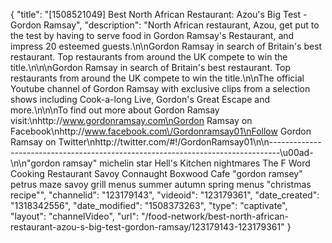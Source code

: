 {
    "title": "[1508521049] Best North African Restaurant: Azou's Big Test - Gordon Ramsay",
    "description": "North African restaurant, Azou, get put to the test by having to serve food in Gordon Ramsay's Restaurant, and impress 20 esteemed guests.\n\nGordon Ramsay in search of Britain's best restaurant. Top restaurants from around the UK compete to win the title.\n\n\nGordon Ramsay in search of Britain's best restaurant. Top restaurants from around the UK compete to win the title.\n\nThe official Youtube channel of Gordon Ramsay with exclusive clips from a selection shows including Cook-a-long Live, Gordon's Great Escape and more.\n\n\nTo find out more about Gordon Ramsay visit:\nhttp:\/\/www.gordonramsay.com\nGordon Ramsay on Facebook\nhttp:\/\/www.facebook.com\/Gordonramsay01\nFollow Gordon Ramsay on Twitter\nhttp:\/\/twitter.com\/#!\/GordonRamsay01\n\n--------------------------------------------------------------------------------\u00ad-\n\n\"gordon ramsay\" michelin star Hell's Kitchen nightmares The F Word Cooking Restaurant Savoy Connaught Boxwood Cafe \"gordon ramsey\" petrus maze savoy grill menus summer autumn spring menus \"christmas recipe\"",
    "channelid": "123179143",
    "videoid": "123179361",
    "date_created": "1318342556",
    "date_modified": "1508373263",
    "type": "captivate",
    "layout": "channelVideo",
    "url": "\/food-network\/best-north-african-restaurant-azou-s-big-test-gordon-ramsay\/123179143-123179361"
}